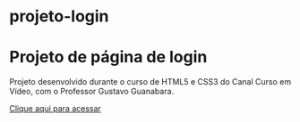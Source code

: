 # projeto-login
<h1>Projeto de página de login</h1>  
<p>Projeto desenvolvido durante o curso de HTML5 e CSS3 do Canal Curso em Vídeo, com o Professor Gustavo Guanabara.</p>
<a href="https://luizhenriqueoliv.github.io/projeto-login/">Clique aqui para acessar</a>
